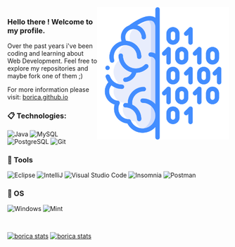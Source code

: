 <img src="assets/brainn.png" max-width="300px" width="300px" align="right" alt="Computer">

### Hello there ! Welcome to my profile.

Over the past years i've been coding and learning about Web Development. Feel free to explore my repositories and maybe fork one of them ;)

For more information please visit: [borica.github.io](https://borica.github.io)

### :clipboard: Technologies:

  ![Java](https://img.shields.io/badge/Java-ED8B00?style=for-the-badge&logo=java&logoColor=white)
  ![MySQL](https://img.shields.io/badge/MySQL-00000F?style=for-the-badge&logo=mysql&logoColor=white)
  ![PostgreSQL](https://img.shields.io/badge/PostgreSQL-316192?style=for-the-badge&logo=postgresql&logoColor=white)
  ![Git](https://img.shields.io/badge/-Git-F05032?style=for-the-badge&logo=git&logoColor=white)
  

### 🚀 Tools

  ![Eclipse](https://img.shields.io/badge/Eclipse-430098?style=for-the-badge&logo=eclipse&logoColor=white)
  ![IntelliJ](https://img.shields.io/badge/IntelliJ-430098?style=for-the-badge&logo=intellij-idea&logoColor=white)
  ![Visual Studio Code](https://img.shields.io/badge/VSCode-430098?style=for-the-badge&logo=visual-studio-code&logoColor=white)
  ![Insomnia](https://img.shields.io/badge/Insomnia-430098?style=for-the-badge&logo=insomnia&logoColor=white)
  ![Postman](https://img.shields.io/badge/Postman-430098?style=for-the-badge&logo=postman&logoColor=white)

### 🚀 OS
  ![Windows](https://img.shields.io/badge/Windows-430098?style=for-the-badge&logo=Windows&logoColor=white)
  ![Mint](https://img.shields.io/badge/Mint-430098?style=for-the-badge&logo=Linux_Mint&logoColor=white)
  
<br/>

[![borica stats](https://github-readme-stats.vercel.app/api?username=borica&theme=tokyonight)](https://github.com/borica/)
[![borica stats](https://github-readme-stats.vercel.app/api/top-langs/?username=borica&hide=html&layout=compact&theme=tokyonight)](https://github.com/borica/)
